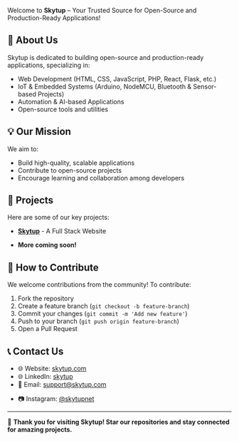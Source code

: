 <!-- ![Skytup Banner](https://www.skytup.com/asset/icons/skytup.jpg) -->

Welcome to **Skytup** – Your Trusted Source for Open-Source and Production-Ready Applications!

## 🚀 About Us
Skytup is dedicated to building open-source and production-ready applications, specializing in:
- Web Development (HTML, CSS, JavaScript, PHP, React, Flask, etc.)
- IoT & Embedded Systems (Arduino, NodeMCU, Bluetooth & Sensor-based Projects)
- Automation & AI-based Applications
- Open-source tools and utilities

## 💡 Our Mission
We aim to:
- Build high-quality, scalable applications
- Contribute to open-source projects
- Encourage learning and collaboration among developers

## 📂 Projects
Here are some of our key projects:
- **[Skytup](https://www.skytup.com/)** - A Full Stack Website
<!-- - **[Project Name 2](https://github.com/skytup/project2)** - Description -->
- **More coming soon!**

## 🎯 How to Contribute
We welcome contributions from the community! To contribute:
1. Fork the repository
2. Create a feature branch (`git checkout -b feature-branch`)
3. Commit your changes (`git commit -m 'Add new feature'`)
4. Push to your branch (`git push origin feature-branch`)
5. Open a Pull Request

## 📞 Contact Us
- 🌐 Website: [skytup.com](https://skytup.com)
- 🌐 LinkedIn: [skytup](https://www.linkedin.com/company/skytup)
- 📧 Email: [support@skytup.com](mailto:support@skytup.com)
<!-- - 🐦 Twitter: [@skytup_official](https://twitter.com/skytup_official) -->
- 📷 Instagram: [@skytupnet](https://instagram.com/skytupnet)

---
💙 **Thank you for visiting Skytup! Star our repositories and stay connected for amazing projects.**
